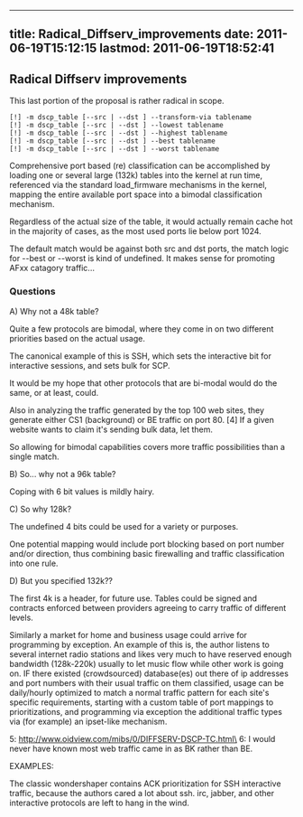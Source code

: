 
---
title: Radical_Diffserv_improvements
date: 2011-06-19T15:12:15
lastmod: 2011-06-19T18:52:41
---
Radical Diffserv improvements
-----------------------------

This last portion of the proposal is rather radical in scope.

    [!] -m dscp_table [--src | --dst ] --transform-via tablename
    [!] -m dscp_table [--src | --dst ] --lowest tablename
    [!] -m dscp_table [--src | --dst ] --highest tablename
    [!] -m dscp_table [--src | --dst ] --best tablename
    [!] -m dscp_table [--src | --dst ] --worst tablename

Comprehensive port based (re) classification can be accomplished by
loading one or several large (132k) tables into the kernel at run time,
referenced via the standard load\_firmware mechanisms in the kernel,
mapping the entire available port space into a bimodal classification
mechanism.

Regardless of the actual size of the table, it would actually remain
cache hot in the majority of cases, as the most used ports lie below
port 1024.

The default match would be against both src and dst ports, the match
logic for --best or --worst is kind of undefined. It makes sense for
promoting AFxx catagory traffic...

### Questions

A\) Why not a 48k table?

Quite a few protocols are bimodal, where they come in on two different
priorities based on the actual usage.

The canonical example of this is SSH, which sets the interactive bit for
interactive sessions, and sets bulk for SCP.

It would be my hope that other protocols that are bi-modal would do the
same, or at least, could.

Also in analyzing the traffic generated by the top 100 web sites, they
generate either CS1 (background) or BE traffic on port 80. \[4\] If a
given website wants to claim it's sending bulk data, let them.

So allowing for bimodal capabilities covers more traffic possibilities
than a single match.

B\) So... why not a 96k table?

Coping with 6 bit values is mildly hairy.

C\) So why 128k?

The undefined 4 bits could be used for a variety or purposes.

One potential mapping would include port blocking based on port number
and/or direction, thus combining basic firewalling and traffic
classification into one rule.

D\) But you specified 132k![]()??

The first 4k is a header, for future use. Tables could be signed and
contracts enforced between providers agreeing to carry traffic of
different levels.

Similarly a market for home and business usage could arrive for
programming by exception. An example of this is, the author listens to
several internet radio stations and likes very much to have reserved
enough bandwidth (128k-220k) usually to let music flow while other work
is going on. IF there existed (crowdsourced) database(es) out there of
ip addresses and port numbers with their usual traffic on them
classified, usage can be daily/hourly optimized to match a normal
traffic pattern for each site's specific requirements, starting with a
custom table of port mappings to prioritizations, and programming via
exception the additional traffic types via (for example) an ipset-like
mechanism.

5: http://www.oidview.com/mibs/0/DIFFSERV-DSCP-TC.html\
6: I would never have known most web traffic came in as BK rather than
BE.

EXAMPLES:

The classic wondershaper contains ACK prioritization for SSH interactive
traffic, because the authors cared a lot about ssh. irc, jabber, and
other interactive protocols are left to hang in the wind.
